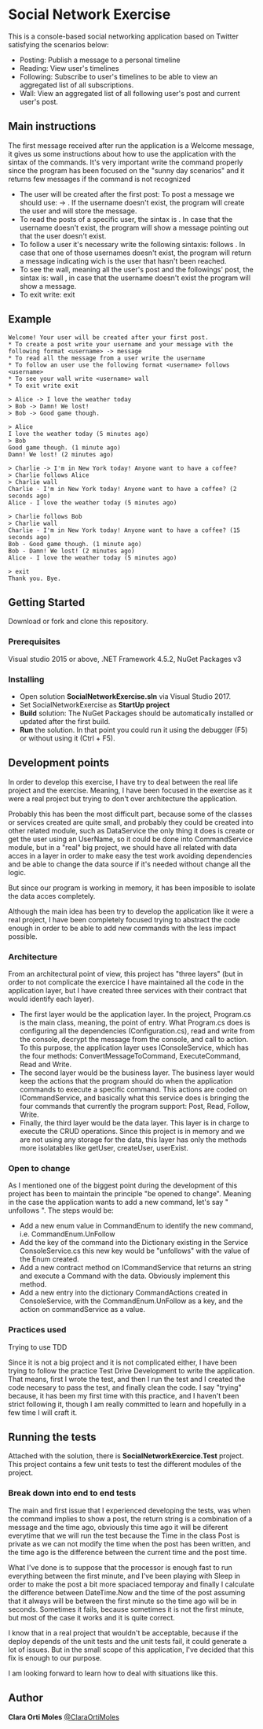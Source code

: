 # Social Network Exercise 
 
This is a console-based social networking application based on Twitter satisfying the scenarios below:

  - Posting: Publish a message to a personal timeline
  - Reading: View user's timelines
  - Following: Subscribe to user's timelines to be able to view an aggregated list of all subscriptions.
  - Wall: View an aggregated list of all following user's post and current user's post.

## Main instructions

The first message received after run the application is a Welcome message, it gives us some instructions about how to use the application with the sintax of the commands. 
It's very important write the command properly since the program has been focused on the "sunny day scenarios" and it returns few messages if the command is not recognized

* The user will be created after the first post: To post a message we should use: <username> -> <message>. If the username doesn't exist, the program will create the user and will store the message. 
* To read the posts of a specific user, the sintax is <username>. In case that the username doesn't exist, the program will show a message pointing out that the user doesn't exist.
* To follow a user it's necessary write the following sintaxis: <username1> follows <username2>. In case that one of those usernames doesn't exist, the program will return a message indicating wich is the user that hasn't been reached.
* To see the wall, meaning all the user's post and the followings' post, the sintax is: <username> wall , in case that the username doesn't exist the program will show a message. 
* To exit write: exit  

## Example 

    Welcome! Your user will be created after your first post.
    * To create a post write your username and your message with the following format <username> -> message
    * To read all the message from a user write the username
    * To follow an user use the following format <username> follows <username>
    * To see your wall write <username> wall
    * To exit write exit

    > Alice -> I love the weather today
    > Bob -> Damn! We lost!
    > Bob -> Good game though.
    
    > Alice 
    I love the weather today (5 minutes ago)
    > Bob
    Good game though. (1 minute ago)
    Damn! We lost! (2 minutes ago)
    
    > Charlie -> I'm in New York today! Anyone want to have a coffee?
    > Charlie follows Alice
    > Charlie wall
    Charlie - I'm in New York today! Anyone want to have a coffee? (2 seconds ago)
    Alice - I love the weather today (5 minutes ago)
    
    > Charlie follows Bob
    > Charlie wall
    Charlie - I'm in New York today! Anyone want to have a coffee? (15 seconds ago)
    Bob - Good game though. (1 minute ago)
    Bob - Damn! We lost! (2 minutes ago)
    Alice - I love the weather today (5 minutes ago)

    > exit
    Thank you. Bye.


## Getting Started

Download or fork and clone this repository. 

### Prerequisites

Visual studio 2015 or above, .NET Framework 4.5.2, NuGet Packages v3 

### Installing

* Open solution **SocialNetworkExercise.sln** via Visual Studio 2017.
* Set SocialNetworkExercise as **StartUp project**
* **Build** solution: The NuGet Packages should be automatically installed or updated after the first build. 
* **Run** the solution. In that point you could run it using the debugger (F5) or without using it (Ctrl + F5). 

## Development points

In order to develop this exercise, I have try to deal between the real life project and the exercise. Meaning, I have been focused in the exercise as it were a real project but trying to don't over architecture the application. 

Probably this has been the most difficult part, because some of the classes or services created are quite small, and probably they could be created into other related module, such as DataService the only thing it does is create or get the user using an UserName, so it could be done into CommandService module, but in a "real" big project, we should have all related with data acces in a layer in order to make easy the test work avoiding dependencies and be able to change the data source if it's needed without change all the logic.

But since our program is working in memory, it has been imposible to isolate the data acces completely. 

Although the main idea has been try to develop the application like it were a real project, I have been completely focused trying to abstract the code enough in order to be able to add new commands with the less impact possible. 

### Architecture
From an architectural point of view, this project has "three layers" (but in order to not complicate the exercice I have maintained all the code in the application layer, but I have created three services with their contract that would identify each layer). 
* The first layer would be the application layer. In the project, Program.cs is the main class, meaning, the point of entry. What Program.cs does is configuring all the dependencies (Configuration.cs), read and write from the console, decrypt the message from the console, and call to action.
To this purpose, the application layer uses IConsoleService, which has the four methods: ConvertMessageToCommand, ExecuteCommand, Read and Write.
* The second layer would be the business layer. The business layer would keep the actions that the program should do when the application commands to execute a specific command. This actions are coded on ICommandService, and basically what this service does is bringing the four commands that currently the program support: Post, Read, Follow, Write. 
* Finally, the third layer would be the data layer. This layer is in charge to execute the CRUD operations. Since this project is in memory and we are not using any storage for the data, this layer has only the methods more isolatables like getUser, createUser, userExist.  

### Open to change
As I mentioned one of the biggest point during the development of this project has been to maintain the principle "be opened to change". Meaning in the case the application wants to add a new command, let's say "<username> unfollows <username2>". The steps would be:
* Add a new enum value in CommandEnum to identify the new command, i.e. CommandEnum.UnFollow 
* Add the key of the command into the Dictionary existing in the Service ConsoleService.cs this new key would be "unfollows" with the value of the Enum created. 
* Add a new contract method on ICommandService that returns an string and execute a Command with the data. Obviously implement this method. 
* Add a new entry into the dictionary CommandActions created in ConsoleService, with the CommandEnum.UnFollow as a key, and the action on commandService as a value. 
 
### Practices used 
Trying to use TDD

Since it is not a big project and it is not complicated either, I have been trying to follow the practice Test Drive Development to write the application. That means, first I wrote the test, and then I run the test and I created the code necesary to pass the test, and finally clean the code. 
I say "trying" because, it has been my first time with this practice, and I haven't been strict following it, though I am really committed to learn and hopefully in a few time I will craft it. 

## Running the tests

Attached with the solution, there is **SocialNetworkExercice.Test** project. This project contains a few unit tests to test the different modules of the project. 

### Break down into end to end tests

The main and first issue that I experienced developing the tests, was when the command implies to show a post, the return string is 
a combination of a message and the time ago, obviously this time ago it will be diferent everytime that we will run the test because the Time in the class Post is private as we can not modify the time when the post has been written, and the time ago is the difference between the current time and the post time. 

What I've done is to suppose that the processor is enough fast to run everything between the first minute, and I've been playing with Sleep in order to make the post a bit more spaciaced temporay and finally I calculate the difference between DateTime.Now and the time of the post assuming that it always will be between the first minute so the time ago will be in seconds. Sometimes it fails, because sometimes it is not the first minute, but most of the case it works and it is quite correct. 

I know that in a real project that wouldn't be acceptable, because if the deploy depends of the unit tests and the unit tests fail, it could generate a lot of issues. But in the small scope of this application, I've decided that this fix is enough to our purpose. 

I am looking forward to learn how to deal with situations like this. 

## Author 

**Clara Orti Moles** 
[@ClaraOrtiMoles](https://twitter.com/ClaraOrtiMoles)


